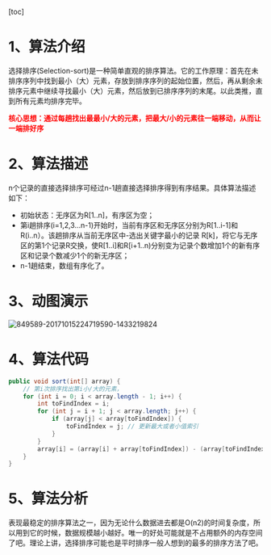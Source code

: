 [toc]

# 1、算法介绍

选择排序(Selection-sort)是一种简单直观的排序算法。它的工作原理：首先在未排序序列中找到最小（大）元素，存放到排序序列的起始位置，然后，再从剩余未排序元素中继续寻找最小（大）元素，然后放到已排序序列的末尾。以此类推，直到所有元素均排序完毕。 

**<font color=red>核心思想：通过每趟找出最最小/大的元素，把最大/小的元素往一端移动，从而让一端排好序</font>**

# 2、算法描述

n个记录的直接选择排序可经过n-1趟直接选择排序得到有序结果。具体算法描述如下：

- 初始状态：无序区为R[1..n]，有序区为空；
- 第i趟排序(i=1,2,3…n-1)开始时，当前有序区和无序区分别为R[1..i-1]和R(i..n）。该趟排序从当前无序区中-选出关键字最小的记录 R[k]，将它与无序区的第1个记录R交换，使R[1..i]和R[i+1..n)分别变为记录个数增加1个的新有序区和记录个数减少1个的新无序区；
- n-1趟结束，数组有序化了。

# 3、动图演示

![849589-20171015224719590-1433219824](https://gitee.com/firewolf/allinone/raw/master/images/849589-20171015224719590-1433219824.gif)



# 4、算法代码

```java
public void sort(int[] array) {
    // 第i次排序找出第i小/大的元素，
    for (int i = 0; i < array.length - 1; i++) {
        int toFindIndex = i;
        for (int j = i + 1; j < array.length; j++) {
            if (array[j] < array[toFindIndex]) {
                toFindIndex = j; // 更新最大或者小值索引
            }
        }
        array[i] = (array[i] + array[toFindIndex]) - (array[toFindIndex] = array[i]);
    }
}
```

# 5、算法分析

表现最稳定的排序算法之一，因为无论什么数据进去都是O(n2)的时间复杂度，所以用到它的时候，数据规模越小越好。唯一的好处可能就是不占用额外的内存空间了吧。理论上讲，选择排序可能也是平时排序一般人想到的最多的排序方法了吧。